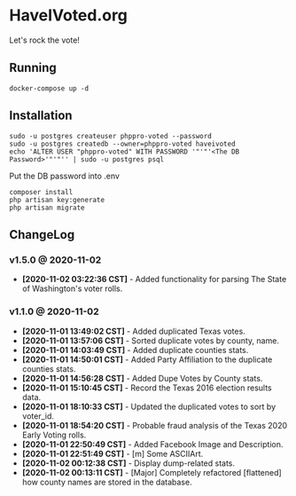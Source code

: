 
# HaveIVoted.org

Let's rock the vote!

## Running

    docker-compose up -d

## Installation

    sudo -u postgres createuser phppro-voted --password
    sudo -u postgres createdb --owner=phppro-voted haveivoted
    echo 'ALTER USER "phppro-voted" WITH PASSWORD '"'"'<The DB Password>'"'"'' | sudo -u postgres psql

Put the DB password into .env

    composer install
    php artisan key:generate
    php artisan migrate

## ChangeLog

### v1.5.0 @ 2020-11-02

* **[2020-11-02 03:22:36 CST]** - Added functionality for parsing The State of Washington's voter rolls.

### v1.1.0 @ 2020-11-02

* **[2020-11-01 13:49:02 CST]** - Added duplicated Texas votes.
* **[2020-11-01 13:57:06 CST]** - Sorted duplicate votes by county, name.
* **[2020-11-01 14:03:49 CST]** - Added duplicate counties stats.
* **[2020-11-01 14:50:01 CST]** - Added Party Affiliation to the duplicate counties stats.
* **[2020-11-01 14:56:28 CST]** - Added Dupe Votes by County stats.
* **[2020-11-01 15:10:45 CST]** - Record the Texas 2016 election results data.
* **[2020-11-01 18:10:33 CST]** - Updated the duplicated votes to sort by voter_id.
* **[2020-11-01 18:54:20 CST]** - Probable fraud analysis of the Texas 2020 Early Voting rolls.
* **[2020-11-01 22:50:49 CST]** - Added Facebook Image and Description.
* **[2020-11-01 22:51:49 CST]** - [m] Some ASCIIArt.
* **[2020-11-02 00:12:38 CST]** - Display dump-related stats.
* **[2020-11-02 00:13:11 CST]** - [Major] Completely refactored [flattened] how county names are stored in the database.
